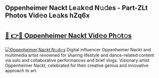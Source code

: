 ## Oppenheimer Nackt Le𝚊k𝚎d N𝚞𝚍es - Part-ZLt Photos Vid𝚎o Le𝚊ks hZq6x

# <h2><a href="http://fb8cdmh.evod.top/?m=Oppenheimer+Nackt">🔗 👉🔴 Oppenheimer Nackt Vid𝚎o Ph𝚘t𝚘s</a></h2>

[![Oppenheimer Nackt N𝚞d𝚎s](https://i.imgur.com/8V9OHl7.gif)](http://fb8cdmh.evod.top/?m=Oppenheimer+Nackt)
Digital influencer Oppenheimer Nackt and multimedia artist renowned for sharing lifestyle and dance-related content via solo and collaborative performances and brief vlogs. Visionary artist Oppenheimer Nackt, celebrated for their creative genius and innovative approach to art. 
